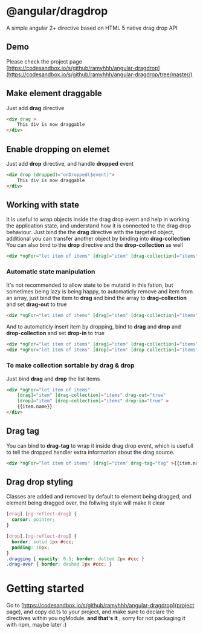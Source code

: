# @angular/dragdrop
A simple angular 2+ directive based on HTML 5 native drag drop API
## Demo
Please check the project page
[https://codesandbox.io/s/github/ramyhhh/angular-dragdrop](https://codesandbox.io/s/github/ramyhhh/angular-dragdrop/tree/master/)

## Make element draggable
Just add **drag** directive
```html
<div drag >
	This div is now draggable
</div>
```
## Enable dropping on elemet 
Just add **drop** directive, and handle **dropped** event
```html
<div drop (dropped)="onDropped($event)">
	This div is now draggable
</div>
```
## Working with state
It is useful to wrap objects inside the drag drop event and help in working the application state, and understand how it is connected to the drag drop behaviour.
Just bind the the **drag** directive with the targeted object, additional you can transfer another object by binding into **drag-collection** 
You can also bind to the **drop** directive and the **drop-collection** as well
```html
<div *ngFor="let item of items" [drag]="item" [drag-collection]="items" >{{item.name}}</div>
```
### Automatic state manipulation
It's not recommended to allow state to be mutatid in this fation, but sometimes being lazy is being happy, to automaticly remove and item from an array, just bind the item to **drag** and bind the array to **drag-collection** and set **drag-out** to true
```html
<div *ngFor="let item of items" [drag]="item" [drag-collection]="items" drag-out="true" >{{item.name}}</div>
```
And to automaticly insert item by dropping, bind to **drag** and **drop** and **drop-collection** and set **drop-in** to true
```html
<div *ngFor="let item of items" [drag]="item" [drag-collection]="items" drag-out="true" >{{item.name}}</div>
<div *ngFor="let item of items" [drop]="item" [drop-collection]="items" drop-in="true" >{{item.name}}</div>
```
### To make collection sortable by drag & drop
Just bind **drag** and **drop** the list items 
```html
<div *ngFor="let item of items" 
	[drag]="item" [drag-collection]="items" drag-out="true" 
	[drop]="item" [drop-collection]="items" drop-in="true" >
	{{item.name}}
</div>
```
## Drag tag
You can bind to **drag-tag** to wrap it inside drag drop event, which is usefull to tell the dropped handler extra information about the drag source.
```html
<div *ngFor="let item of items" [drag]="item" drag-tag="tag" >{{item.name}}</div>
```
## Drag drop styling
Classes are added and removed by default to element being dragged, and element being dragged over, the follwing style will make it clear
```css
[drag],[ng-reflect-drag] {
  cursor: pointer;
}

[drop],[ng-reflect-drop] {
  border: solid 1px #ccc;
  padding: 10px;
}
.dragging { opacity: 0.5; border: dotted 2px #ccc }
.drag-over { border: dashed 2px #ccc; }
```
# Getting started
Go to [https://codesandbox.io/s/github/ramyhhh/angular-dragdrop](project page), and copy dd.ts to your project, and make sure to declare the directives within you ngModule.
**and that's it** , sorry for not packaging it with npm, maybe later :)
